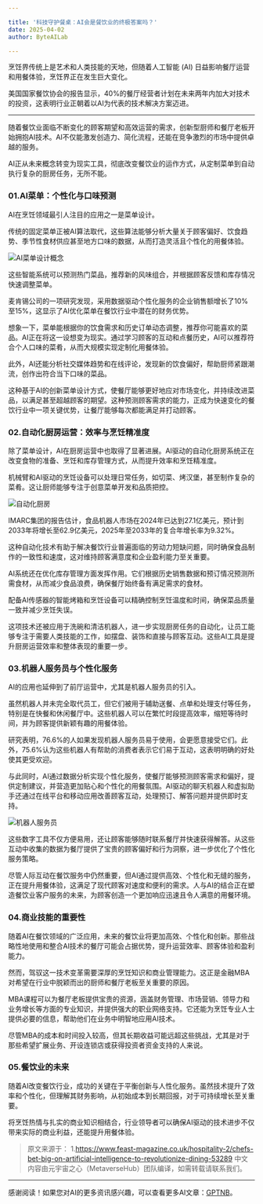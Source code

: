 ```yaml
---

title: '科技守护餐桌：AI会是餐饮业的终极答案吗？'
date: 2025-04-02
author: ByteAILab

---
```


烹饪界传统上是艺术和人类技能的天地，但随着人工智能 (AI) 日益影响餐厅运营和用餐体验，烹饪界正在发生巨大变化。

美国国家餐饮协会的报告显示，40%的餐厅经营者计划在未来两年内加大对技术的投资，这表明行业正朝着以AI为代表的技术解决方案迈进。

---


随着餐饮业面临不断变化的顾客期望和高效运营的需求，创新型厨师和餐厅老板开始拥抱AI技术。AI不仅能激发创造力、简化流程，还能在竞争激烈的市场中提供卓越的服务。

AI正从未来概念转变为现实工具，彻底改变餐饮业的运作方式，从定制菜单到自动执行复杂的厨房任务，无所不能。

### 01.AI菜单：个性化与口味预测

AI在烹饪领域最引人注目的应用之一是菜单设计。

传统的固定菜单正被AI算法取代，这些算法能够分析大量关于顾客偏好、饮食趋势、季节性食材供应甚至地方口味的数据，从而打造灵活且个性化的用餐体验。

![AI菜单设计概念](https://appserversrc.8btc.cn/FpkNFs-0hfa36MjhEX67lSTsp1WC)

这些智能系统可以预测热门菜品，推荐新的风味组合，并根据顾客反馈和库存情况快速调整菜单。

麦肯锡公司的一项研究发现，采用数据驱动个性化服务的企业销售额增长了10%至15%，这显示了AI优化菜单在餐饮行业中潜在的财务优势。

想象一下，菜单能根据你的饮食需求和历史订单动态调整，推荐你可能喜欢的菜品。AI正在将这一设想变为现实。通过学习顾客的互动和点餐历史，AI可以推荐符合个人口味的菜肴，从而大规模实现定制化用餐体验。

此外，AI还能分析社交媒体趋势和在线评论，发现新的饮食偏好，帮助厨师紧跟潮流，创作出符合当下口味的菜品。

这种基于AI的创新菜单设计方式，使餐厅能够更好地应对市场变化，并持续改进菜品，以满足甚至超越顾客的期望。这种预测顾客需求的能力，正成为快速变化的餐饮行业中一项关键优势，让餐厅能够每次都能满足并打动顾客。

### 02.自动化厨房运营：效率与烹饪精准度

除了菜单设计，AI在厨房运营中也取得了显著进展。AI驱动的自动化厨房系统正在改变食物的准备、烹饪和库存管理方式，从而提升效率和烹饪精准度。

机械臂和AI驱动的烹饪设备可以处理日常任务，如切菜、烤汉堡，甚至制作复杂的菜肴。这让厨师能够专注于创意菜单开发和品质把控。

![自动化厨房](https://appserversrc.8btc.cn/Fpzbbvyjc6h9oLnKIBjP4GSUvbU3)

IMARC集团的报告估计，食品机器人市场在2024年已达到27.1亿美元，预计到2033年将增长至62.9亿美元，2025年至2033年的复合年增长率为9.32%。

这种自动化技术有助于解决餐饮行业普遍面临的劳动力短缺问题，同时确保食品制作的一致性和速度，这对维持顾客满意度和企业盈利能力至关重要。

AI系统还在优化库存管理方面发挥作用。它们根据历史销售数据和预订情况预测所需食材，从而减少食品浪费，确保餐厅始终备有满足需求的食材。

配备AI传感器的智能烤箱和烹饪设备可以精确控制烹饪温度和时间，确保菜品质量一致并减少烹饪失误。

这项技术还被应用于洗碗和清洁机器人，进一步实现厨房任务的自动化，让员工能够专注于需要人类技能的工作，如摆盘、装饰和直接与顾客互动。这些AI工具是提升厨房运营效率和整体表现的重要一步。

### 03.机器人服务员与个性化服务

AI的应用也延伸到了前厅运营中，尤其是机器人服务员的引入。

虽然机器人并未完全取代员工，但它们被用于辅助送餐、点单和处理支付等任务，特别是在快餐和休闲餐厅中。这些机器人可以在繁忙时段提高效率，缩短等待时间，并为顾客提供新颖有趣的用餐体验。

研究表明，76.6%的人如果发现机器人服务员易于使用，会更愿意接受它们。此外，75.6%认为这些机器人有帮助的消费者表示它们易于互动，这表明明确的好处使其更受欢迎。

与此同时，AI通过数据分析实现个性化服务，使餐厅能够预测顾客需求和偏好，提供定制建议，并营造更加贴心和个性化的用餐氛围。AI驱动的聊天机器人和虚拟助手还通过在线平台和移动应用改善顾客互动，处理预订、解答问题并提供即时支持。

![机器人服务员](https://appserversrc.8btc.cn/FqQTz1BPnipdvxfj0S8b1nqtool5)

这些数字工具不仅方便易用，还让顾客能够随时联系餐厅并快速获得解答。从这些互动中收集的数据为餐厅提供了宝贵的顾客偏好和行为洞察，进一步优化了个性化服务策略。

尽管人际互动在餐饮服务中仍然重要，但AI通过提供高效、个性化和无缝的服务，正在提升用餐体验，这满足了现代顾客对速度和便利的需求。人与AI的结合正在塑造餐饮业客户服务的未来，为顾客创造一个更加响应迅速且令人满意的用餐环境。

### 04.商业技能的重要性

随着AI在餐饮领域的广泛应用，未来的餐饮业将更加高效、个性化和创新。那些战略性地使用和整合AI技术的餐厅可能会占据优势，提升运营效率、顾客体验和盈利能力。

然而，驾驭这一技术变革需要深厚的烹饪知识和商业管理能力。这正是金融MBA对希望在行业中脱颖而出的厨师和餐厅老板至关重要的原因。

MBA课程可以为餐厅老板提供宝贵的资源，涵盖财务管理、市场营销、领导力和业务增长等方面的专业知识，并提供强大的职业网络支持。它还能为烹饪专业人士提供必要的信息，帮助他们在业务中明智地应用AI技术。

尽管MBA的成本和时间投入较高，但其长期收益可能远超这些挑战，尤其是对于那些希望扩展业务、开设连锁店或获得投资者资金支持的人来说。

### 05.餐饮业的未来

随着AI改变餐饮行业，成功的关键在于平衡创新与人性化服务。虽然技术提升了效率和个性化，但理解其财务影响，从初始成本到长期回报，对于可持续增长至关重要。

将烹饪热情与扎实的商业知识相结合，行业领导者可以确保AI驱动的技术进步不仅带来实际的商业利益，还能提升用餐体验。

> 原文来源于：
> 1.https://www.feast-magazine.co.uk/hospitality-2/chefs-bet-big-on-artificial-intelligence-to-revolutionize-dining-53289
> 中文内容由元宇宙之心（MetaverseHub）团队编译，如需转载请联系我们。
---
感谢阅读！如果您对AI的更多资讯感兴趣，可以查看更多AI文章：[GPTNB](https://gptnb.com)。